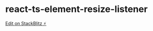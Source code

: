 # react-ts-element-resize-listener

[Edit on StackBlitz ⚡️](https://stackblitz.com/edit/react-ts-element-resize-listener)